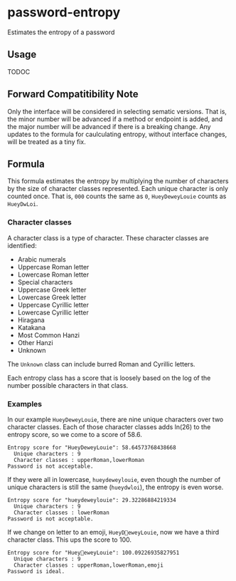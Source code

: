 # password-entropy

Estimates the entropy of a password

## Usage

TODOC

## Forward Compatitibility Note

Only the interface will be considered in selecting sematic versions. That is,
the minor number will be advanced if a method or endpoint is added, and the
major number will be advanced if there is a breaking change. Any updates to the
formula for caulculating entropy, without interface changes, will be treated as
a tiny fix.

## Formula

This formula estimates the entropy by multiplying the number of characters by
the size of character classes represented. Each unique character is only
counted once. That is, `000` counts the same as `0`, `HueyDeweyLouie` counts
as `HueyDwLoi`.

### Character classes

A character class is a type of character. These character classes are identified:

* Arabic numerals
* Uppercase Roman letter
* Lowercase Roman letter
* Special characters
* Uppercase Greek letter
* Lowercase Greek letter
* Uppercase Cyrillic letter
* Lowercase Cyrillic letter
* Hiragana
* Katakana
* Most Common Hanzi
* Other Hanzi
* Unknown

The `Unknown` class can include burred Roman and Cyrillic letters.

Each entropy class has a score that is loosely based on the log of the number
possible characters in that class.

### Examples

In our example `HueyDeweyLouie`, there are nine unique characters over two
character classes. Each of those character classes adds ln(26) to the
entropy score, so we come to a score of 58.6.

```$ entropy HueyDeweyLouie
Entropy score for "HueyDeweyLouie": 58.64573768438668
  Unique characters : 9
  Character classes : upperRoman,lowerRoman
Password is not acceptable.
```

If they were all in lowercase, `hueydeweylouie`, even though the number of
unique characters is still the same (`hueydwloi`), the entropy is even worse.

```$ entropy hueydeweylouie
Entropy score for "hueydeweylouie": 29.32286884219334
  Unique characters : 9
  Character classes : lowerRoman
Password is not acceptable.
```

If we change on letter to an emoji, `HueyD🦆eweyLouie`, now we have a third
character class. This ups the score to 100.

```$ entropy Huey🦆eweyLouie
Entropy score for "Huey🦆eweyLouie": 100.09226935827951
  Unique characters : 9
  Character classes : upperRoman,lowerRoman,emoji
Password is ideal.
```
